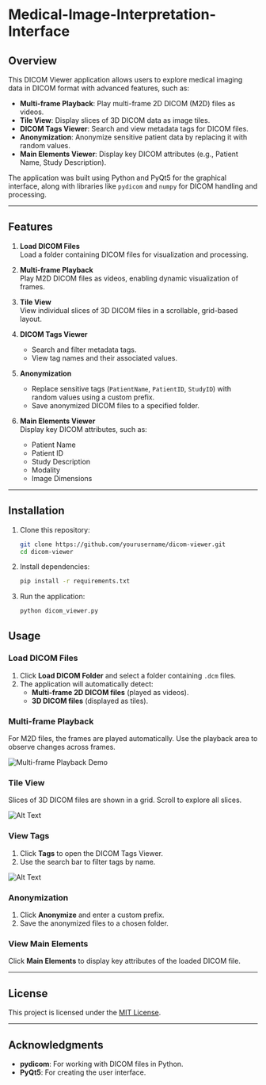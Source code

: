 # Medical-Image-Interpretation-Interface

## Overview

This DICOM Viewer application allows users to explore medical imaging data in DICOM format with advanced features, such as:
- **Multi-frame Playback**: Play multi-frame 2D DICOM (M2D) files as videos.
- **Tile View**: Display slices of 3D DICOM data as image tiles.
- **DICOM Tags Viewer**: Search and view metadata tags for DICOM files.
- **Anonymization**: Anonymize sensitive patient data by replacing it with random values.
- **Main Elements Viewer**: Display key DICOM attributes (e.g., Patient Name, Study Description).

The application was built using Python and PyQt5 for the graphical interface, along with libraries like `pydicom` and `numpy` for DICOM handling and processing.

---

## Features

1. **Load DICOM Files**  
   Load a folder containing DICOM files for visualization and processing.

2. **Multi-frame Playback**  
   Play M2D DICOM files as videos, enabling dynamic visualization of frames.

3. **Tile View**  
   View individual slices of 3D DICOM files in a scrollable, grid-based layout.

4. **DICOM Tags Viewer**  
   - Search and filter metadata tags.  
   - View tag names and their associated values.

5. **Anonymization**  
   - Replace sensitive tags (`PatientName`, `PatientID`, `StudyID`) with random values using a custom prefix.  
   - Save anonymized DICOM files to a specified folder.

6. **Main Elements Viewer**  
   Display key DICOM attributes, such as:
   - Patient Name  
   - Patient ID  
   - Study Description  
   - Modality  
   - Image Dimensions  

---

## Installation

1. Clone this repository:
   ```bash
   git clone https://github.com/yourusername/dicom-viewer.git
   cd dicom-viewer

2. Install dependencies:
   ```bash
   pip install -r requirements.txt

3. Run the application:
   ```bash
   python dicom_viewer.py

## Usage

### Load DICOM Files
1. Click **Load DICOM Folder** and select a folder containing `.dcm` files.
2. The application will automatically detect:
   - **Multi-frame 2D DICOM files** (played as videos).
   - **3D DICOM files** (displayed as tiles).

### Multi-frame Playback
For M2D files, the frames are played automatically. Use the playback area to observe changes across frames.

![Multi-frame Playback Demo](Screenshots/M2D_GIF.gif)

### Tile View
Slices of 3D DICOM files are shown in a grid. Scroll to explore all slices.

![Alt Text](Screenshots/Main_UI.png)

### View Tags
1. Click **Tags** to open the DICOM Tags Viewer.  
2. Use the search bar to filter tags by name.

![Alt Text](Screenshots/Tags_Window.png)

### Anonymization
1. Click **Anonymize** and enter a custom prefix.  
2. Save the anonymized files to a chosen folder.

### View Main Elements
Click **Main Elements** to display key attributes of the loaded DICOM file.

---


## License
This project is licensed under the [MIT License](LICENSE).

---

## Acknowledgments
- **pydicom**: For working with DICOM files in Python.  
- **PyQt5**: For creating the user interface.
